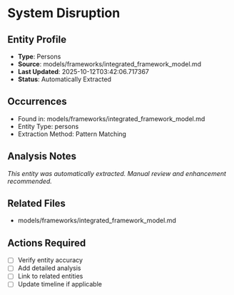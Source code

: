 # System Disruption

## Entity Profile
- **Type**: Persons
- **Source**: models/frameworks/integrated_framework_model.md
- **Last Updated**: 2025-10-12T03:42:06.717367
- **Status**: Automatically Extracted

## Occurrences
- Found in: models/frameworks/integrated_framework_model.md
- Entity Type: persons
- Extraction Method: Pattern Matching

## Analysis Notes
*This entity was automatically extracted. Manual review and enhancement recommended.*

## Related Files
- models/frameworks/integrated_framework_model.md

## Actions Required
- [ ] Verify entity accuracy
- [ ] Add detailed analysis
- [ ] Link to related entities
- [ ] Update timeline if applicable
